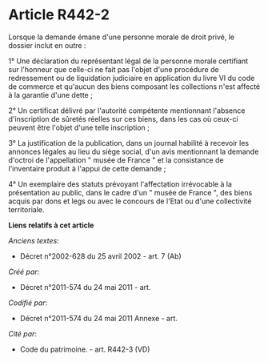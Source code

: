 # Article R442-2

Lorsque la demande émane d'une personne morale de droit privé, le dossier inclut en outre :

1° Une déclaration du représentant légal de la personne morale certifiant sur l'honneur que celle-ci ne fait pas l'objet
d'une procédure de redressement ou de liquidation judiciaire en application du livre VI du code de commerce et qu'aucun des
biens composant les collections n'est affecté à la garantie d'une dette ;

2° Un certificat délivré par l'autorité compétente mentionnant l'absence d'inscription de sûretés réelles sur ces biens, dans
les cas où ceux-ci peuvent être l'objet d'une telle inscription ;

3° La justification de la publication, dans un journal habilité à recevoir les annonces légales au lieu du siège social, d'un
avis mentionnant la demande d'octroi de l'appellation " musée de France " et la consistance de l'inventaire produit à l'appui
de cette demande ;

4° Un exemplaire des statuts prévoyant l'affectation irrévocable à la présentation au public, dans le cadre d'un " musée de
France ", des biens acquis par dons et legs ou avec le concours de l'Etat ou d'une collectivité territoriale.

**Liens relatifs à cet article**

_Anciens textes_:

  - Décret n°2002-628 du 25 avril 2002 - art. 7 (Ab)

_Créé par_:

  - Décret n°2011-574 du 24 mai 2011  - art.

_Codifié par_:

  - Décret n°2011-574 du 24 mai 2011 Annexe - art.

_Cité par_:

  - Code du patrimoine. - art. R442-3 (VD)

